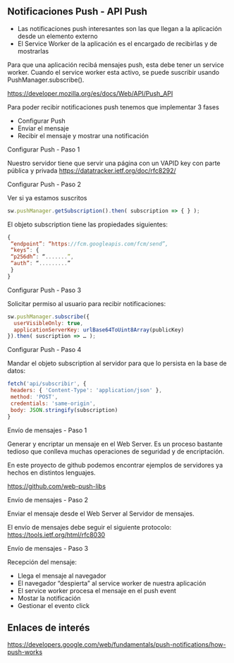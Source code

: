## Notificaciones Push - API Push

- Las notificaciones push interesantes son las que llegan a la aplicación desde un elemento externo
- El Service Worker de la aplicación es el encargado de recibirlas y de mostrarlas

Para que una aplicación recibá mensajes push, esta debe tener un service worker. Cuando el service worker esta activo, se puede suscribir usando PushManager.subscribe().

https://developer.mozilla.org/es/docs/Web/API/Push_API

Para poder recibir notificaciones push tenemos que implementar 3 fases
- Configurar Push
- Enviar el mensaje
- Recibir el mensaje y mostrar una notificación




Configurar Push - Paso 1

Nuestro servidor tiene que servir una página con un VAPID key con parte pública y privada
https://datatracker.ietf.org/doc/rfc8292/


Configurar Push - Paso 2

Ver si ya estamos suscritos

```js
sw.pushManager.getSubscription().then( subscription => { } );
````

El objeto subscription tiene las propiedades siguientes:

```js
{
 “endpoint”: “https://fcm.googleapis.com/fcm/send”,
 “keys”: {
 “p256dh”: “.......”,
 “auth”: “.........”
 }
}
```

Configurar Push - Paso 3

Solicitar permiso al usuario para recibir notificaciones:

```js
sw.pushManager.subscribe({
  userVisibleOnly: true,
  applicationServerKey: urlBase64ToUint8Array(publicKey)
}).then( suscription => … );
```

Configurar Push - Paso 4

Mandar el objeto subscription al servidor para que lo persista en la base de datos: 

```js
fetch('api/subscribir', {
 headers: { 'Content-Type': 'application/json' },
 method: 'POST',
 credentials: 'same-origin',
 body: JSON.stringify(subscription)
}
```


Envío de mensajes - Paso 1

Generar y encriptar un mensaje en el Web Server.
Es un proceso bastante tedioso que conlleva muchas operaciones de seguridad y de encriptación.

En este proyecto de github podemos encontrar ejemplos de servidores ya hechos en distintos lenguajes.

https://github.com/web-push-libs

Envío de mensajes - Paso 2

Enviar el mensaje desde el Web Server al Servidor de mensajes.

El envío de mensajes debe seguir el siguiente protocolo: https://tools.ietf.org/html/rfc8030

Envío de mensajes - Paso 3

Recepción del mensaje:
- Llega el mensaje al navegador
- El navegador “despierta” al service worker de
nuestra aplicación
- El service worker procesa el mensaje en el push
event
- Mostar la notificación
- Gestionar el evento click

## Enlaces de interés

https://developers.google.com/web/fundamentals/push-notifications/how-push-works